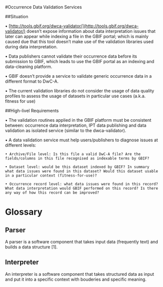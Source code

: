 #Occurrence Data Validation Services

##Situation

  •	[http://tools.gbif.org/dwca-validator/](http://tools.gbif.org/dwca-validator/) doesn’t expose information about data interpretation issues that later can appear while indexing a file in the GBIF portal; which is mainly caused due that this tool doesn’t make use of the validation libraries used during data interpretation.
  
  •	Data publishers cannot validate their occurrence data before its submission to GBIF, which leads to use the GBIF portal as an indexing and data-cleaning platform.
  
  •	GBIF doesn’t provide a service to validate generic occurrence data in a different format to DwC-A.
  
  •	The current validation libraries do not consider the usage of data quality profiles to assess the usage of datasets in particular use cases (a.k.a. fitness for use)
  
  
##High-livel Requirements

  •	The validation routines applied in the GBIF platform must be consistent between: occurrence data interpretation, IPT data publishing and data validation as isolated service (similar to the dwca-validator).
  
  •	A data validation service must help users/publishers to diagnose issues at different levels:
  
    • Archive/File level: Is this file a valid DwC-A file? Are the fields/columns in this file recognised as indexable terms by GBIF?
    
    • Dataset level: would be this dataset indexed by GBIF? In summary what data issues were found in this dataset? Would this dataset usable in a particular context (fitness-for-use)?
    
    • Occurrence record level: what data issues were found in this record? What data interpretation would GBIF performed on this record? Is there any way of how this record can be improved?
    
    
# Glossary
    
## Parser
A parser is a software component that takes input data (frequently text) and builds a data structure [1].
    
## Interpreter
An interpreter is a software component that takes structured data as input and put it into a specific context with bouderies and specific meaning.



